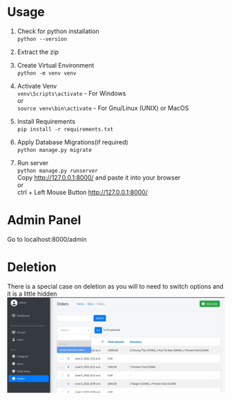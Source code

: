 # Usage
1. Check for python installation<br>
`python --version`<br>

2. Extract the zip<br>

3. Create Virtual Environment<br>
`python -m venv venv`<br>

4. Activate Venv<br>
`venv\Scripts\activate` - For Windows<br>
or<br>
`source venv\bin\activate` - For Gnu/Linux (UNIX) or MacOS<br>

5. Install Requirements<br>
`pip install -r requirements.txt`<br>

7. Apply Database Migrations(if required)<br>
`python manage.py migrate`<br>

6. Run server<br>
`python manage.py runserver`<br>
Copy http://127.0.0.1:8000/ and paste it into your browser<br>
or<br>
ctrl + Left Mouse Button http://127.0.0.1:8000/<br>

# Admin Panel
Go to localhost:8000/admin

# Deletion
There is a special case on deletion as you will to need to switch options and it is a little hidden
![alt text](image.png)